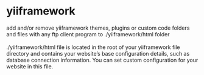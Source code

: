 # yiiframework

add and/or remove yiiframework themes, plugins or custom code folders and files with any ftp client program to ./yiiframework/html folder
<br /><br />./yiiframework/html file is located in the root of your yiiframework file directory and contains your website’s base configuration details, such as database connection information.
You can set custom configuration for your website in this file.
